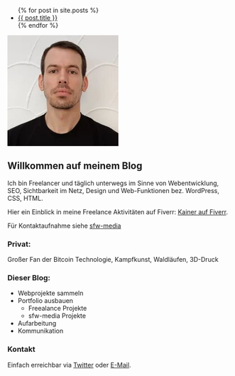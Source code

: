<ul>{% for post in site.posts %}<li><a href="{{ post.url }}">{{ post.title }}</a></li>{% endfor %}</ul>

![wtf](/assets/kai(2).jpg)


## Willkommen auf meinem Blog

Ich bin Freelancer und täglich unterwegs im Sinne von Webentwicklung, SEO, Sichtbarkeit im Netz, Design und Web-Funktionen bez. WordPress, CSS, HTML. 

Hier ein Einblick in meine Freelance Aktivitäten auf Fiverr: [Kainer auf Fiverr](https://www.fiverr.com/kainer).

Für Kontaktaufnahme siehe [sfw-media](https://sfw-media.de/kontakt-aufnehmen/)


### Privat:

Großer Fan der Bitcoin Technologie, Kampfkunst, Waldläufen, 3D-Druck




### Dieser Blog:

- Webprojekte sammeln
- Portfolio ausbauen
  - Freealance Projekte
  - sfw-media Projekte
- Aufarbeitung
- Kommunikation



### Kontakt

Einfach erreichbar via [Twitter](https://twitter.com/kainerweissmann) oder [E-Mail](mailto:kai@kwman.de).
